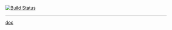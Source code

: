 [![Build Status](https://travis-ci.org/krzysztof-jusiak/di.png?branch=master)](https://travis-ci.org/krzysztof-jusiak/di) 

---

[doc](http://krzysztof-jusiak.github.com/di/doc/html)
